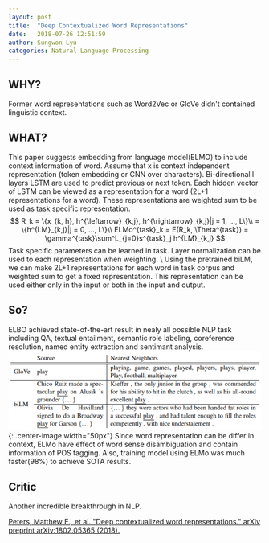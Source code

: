 ```yaml
---
layout: post
title:  "Deep Contextualized Word Representations"
date:   2018-07-26 12:51:59
author: Sungwon Lyu
categories: Natural Language Processing
---
```


## WHY? 
Former word representations such as Word2Vec or GloVe didn't contained linguistic context. 

## WHAT?
This paper suggests embedding from language model(ELMO) to include context information of word. Assume that x is context independent representation (token embedding or CNN over characters). Bi-directional l layers LSTM are used to predict previous or next token. Each hidden vector of LSTM can be viewed as a representation for a word (2L+1 representations for a word). These representations are weighted sum to be used as task specific representation. 
$$
R_k = \{x_{k, h}, h^{\leftarrow}_{k,j}, h^{\rightarrow}_{k,j}|j = 1, ..., L\}\\
= \{h^{LM}_{k,j}|j = 0, ..., L\}\\
ELMo^{task}_k = E(R_k, \Theta^{task}) = \gamma^{task}\sum^L_{j=0}s^{task}_j h^{LM}_{k,j}
$$
Task specific parameters can be learned in task. Layer normalization can be used to each representation when weighting. \\
Using the pretrained biLM, we can make 2L+1 representations for each word in task corpus and weighted sum to get a fixed representation. This representation can be used either only in the input or both in the input and output. 

## So?
ELBO achieved state-of-the-art result in nealy all possible NLP task including QA, textual entailment, semantic role labeling, coreference resolution, named entity extraction and sentimant analysis. 
![image](/assets/images/elmo.png){: .center-image width="50px"}
Since word representation can be differ in context, ELMo have effect of word sense disambiguation and contain information of POS tagging. Also, training model using ELMo was much faster(98%) to achieve SOTA results. 

## Critic
Another incredible breakthrough in NLP.

[Peters, Matthew E., et al. "Deep contextualized word representations." arXiv preprint arXiv:1802.05365 (2018).](https://arxiv.org/abs/1802.05365)